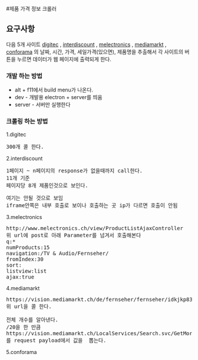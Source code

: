 #제품 가격 정보 크롤러

## 요구사항
다음 5개 사이트
[digitec](https://www.interdiscount.ch/idshop/eneCategory/de/detail.jsf?&No=128&erecs_limit=0&ene_dnr=&ene_udp=true)
, [interdiscount](https://www.interdiscount.ch/idshop/eneCategory/de/detail.jsf?&No=128&erecs_limit=0&ene_dnr=&ene_udp=true)
, [melectronics](http://www.melectronics.ch/c/de/TV_%26_Audio/Fernseher/)
, [mediamarkt](https://vision.mediamarkt.ch/de/fernseher/idk7qvmngjwg)
, [conforama](http://www.conforama.ch/rayon3_high-tech_tv--video---home-cinema_televisions-led_10051_10601_-16_42073_42119_42110)
의 날짜, 시간, 가격, 세일가격(있으면), 제품명을 추출해서 각 사이트의 버튼을 누르면 데이터가 웹 페이지에 출력되게 한다.

### 개발 하는 방법
* alt + f11에서 build menu가 나온다.
* dev - 개발용 electron + server를 띄움
* server - 서버만 실행한다

### 크롤링 하는 방법
1.digitec
<pre>
300개 콜 한다.
</pre>

2.interdiscount
<pre>
1페이지 ~ n페이지의 response가 없을때까지 call한다.
11개 기준
페이지당 8개 제품인것으로 보인다.
</pre>

<pre>
여기는 안될 것으로 보임
iframe안쪽은 내부 호출로 보이나 호출하는 곳 ip가 다르면 호출이 안됨 
</pre>

3.melectronics
<pre>
http://www.melectronics.ch/view/ProductListAjaxController
위 url에 post로 아래 Parameter를 넘겨서 호출해본다
q:*
numProducts:15
navigation:/TV & Audio/Fernseher/
fromIndex:30
sort:
listview:list
ajax:true
</pre>

4.mediamarkt
<pre>
https://vision.mediamarkt.ch/de/fernseher/fernseher/idkjkp83j5u6
위 url을 콜 한다.

전체 개수를 알아낸다.
/20을 한 만큼
https://vision.mediamarkt.ch/LocalServices/Search.svc/GetMoreResults
를 request payload에서 값을  뽑는다.
</pre>

5.conforama

